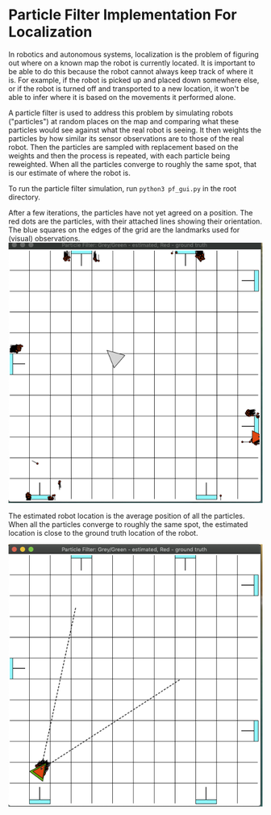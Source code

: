 # Particle Filter Implementation For Localization

In robotics and autonomous systems, localization is the problem of figuring out where on a known map the robot is currently located. It is important to be able to do this because the robot cannot always keep track of where it is. For example, if the robot is picked up and placed down somewhere else, or if the robot is turned off and transported to a new location, it won't be able to infer where it is based on the movements it performed alone.

A particle filter is used to address this problem by simulating robots ("particles") at random places on the map and comparing what these particles would see against what the real robot is seeing. It then weights the particles by how similar its sensor observations are to those of the real robot. Then the particles are sampled with replacement based on the weights and then the process is repeated, with each particle being reweighted. When all the particles converge to roughly the same spot, that is our estimate of where the robot is.


To run the particle filter simulation,  run ```python3 pf_gui.py``` in the root directory.

After a few iterations, the particles have not yet agreed on a position. The red dots are the particles, with their attached lines showing their orientation. The blue squares on the edges of the grid are the landmarks used for (visual) observations. 
![alt text](https://github.com/zhangj150/particle-filter-localization/blob/master/unconverged.png "unconverged")

The estimated robot location is the average position of all the particles. When all the particles converge to roughly the same spot, the estimated location is close to the ground truth location of the robot.

![alt text](https://github.com/zhangj150/particle-filter-localization/blob/master/converged.png "converged")
